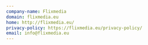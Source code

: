 ```yaml
---
company-name: Flixmedia
domain: flixmedia.eu
home: http://flixmedia.eu/
privacy-policy: https://flixmedia.eu/privacy-policy/
email: info@flixmedia.eu
---
```




